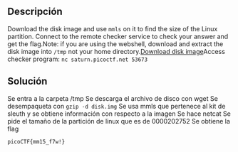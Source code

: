## Descripción
Download the disk image and use `mmls` on it to find the size of the Linux partition. Connect to the remote checker service to check your answer and get the flag.Note: if you are using the webshell, download and extract the disk image into `/tmp` not your home directory.[Download disk image](https://artifacts.picoctf.net/c/164/disk.img.gz)Access checker program: `nc saturn.picoctf.net 53673`
## Solución
Se entra a la carpeta /tmp
Se descarga el archivo de disco con wget
Se desempaqueta con `gzip -d disk.img`
Se usa mmls que pertenece al kit de sleuth y se obtiene información con respecto a la imagen
Se hace netcat
Se pide el tamaño de la partición de linux que es de 0000202752
Se obtiene la flag

```
picoCTF{mm15_f7w!}
```
